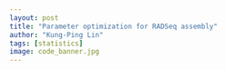 ```yaml
---
layout: post
title: "Parameter optimization for RADSeq assembly"
author: "Kung-Ping Lin"
tags: [statistics]
image: code_banner.jpg
---
```


